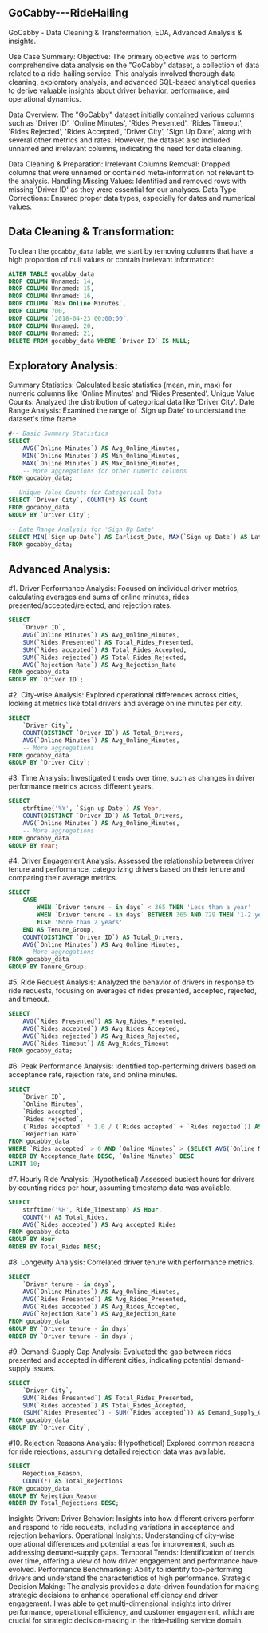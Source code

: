 ## GoCabby---RideHailing
GoCabby - Data Cleaning & Transformation, EDA, Advanced Analysis & insights.

Use Case Summary:
Objective: The primary objective was to perform comprehensive data analysis on the "GoCabby" dataset, a collection of data related to a ride-hailing service. This analysis involved thorough data cleaning, exploratory analysis, and advanced SQL-based analytical queries to derive valuable insights about driver behavior, performance, and operational dynamics.

Data Overview:
The "GoCabby" dataset initially contained various columns such as 'Driver ID', 'Online Minutes', 'Rides Presented', 'Rides Timeout', 'Rides Rejected', 'Rides Accepted', 'Driver City', 'Sign Up Date', along with several other metrics and rates. However, the dataset also included unnamed and irrelevant columns, indicating the need for data cleaning.

Data Cleaning & Preparation:
Irrelevant Columns Removal: Dropped columns that were unnamed or contained meta-information not relevant to the analysis.
Handling Missing Values: Identified and removed rows with missing 'Driver ID' as they were essential for our analyses.
Data Type Corrections: Ensured proper data types, especially for dates and numerical values.

## Data Cleaning & Transformation:
To clean the `gocabby_data` table, we start by removing columns that have a high proportion of null values or contain irrelevant information:

```sql
ALTER TABLE gocabby_data
DROP COLUMN Unnamed: 14,
DROP COLUMN Unnamed: 15,
DROP COLUMN Unnamed: 16,
DROP COLUMN `Max Online Minutes`,
DROP COLUMN 700,
DROP COLUMN `2018-04-23 00:00:00`,
DROP COLUMN Unnamed: 20,
DROP COLUMN Unnamed: 21;
DELETE FROM gocabby_data WHERE `Driver ID` IS NULL;
```

## Exploratory Analysis:
Summary Statistics: Calculated basic statistics (mean, min, max) for numeric columns like 'Online Minutes' and 'Rides Presented'.
Unique Value Counts: Analyzed the distribution of categorical data like 'Driver City'.
Date Range Analysis: Examined the range of 'Sign up Date' to understand the dataset's time frame.

```sql
#-- Basic Summary Statistics
SELECT 
    AVG(`Online Minutes`) AS Avg_Online_Minutes, 
    MIN(`Online Minutes`) AS Min_Online_Minutes, 
    MAX(`Online Minutes`) AS Max_Online_Minutes,
    -- More aggregations for other numeric columns
FROM gocabby_data;

-- Unique Value Counts for Categorical Data
SELECT `Driver City`, COUNT(*) AS Count 
FROM gocabby_data 
GROUP BY `Driver City`;

-- Date Range Analysis for 'Sign Up Date'
SELECT MIN(`Sign up Date`) AS Earliest_Date, MAX(`Sign up Date`) AS Latest_Date 
FROM gocabby_data;
```

## Advanced Analysis: 
#1. Driver Performance Analysis: Focused on individual driver metrics, calculating averages and sums of online minutes, rides presented/accepted/rejected, and rejection rates. 

```sql
SELECT 
    `Driver ID`,
    AVG(`Online Minutes`) AS Avg_Online_Minutes,
    SUM(`Rides Presented`) AS Total_Rides_Presented,
    SUM(`Rides accepted`) AS Total_Rides_Accepted,
    SUM(`Rides rejected`) AS Total_Rides_Rejected,
    AVG(`Rejection Rate`) AS Avg_Rejection_Rate
FROM gocabby_data
GROUP BY `Driver ID`;
```

#2. City-wise Analysis: Explored operational differences across cities, looking at metrics like total drivers and average online minutes per city. 
```sql
SELECT 
    `Driver City`,
    COUNT(DISTINCT `Driver ID`) AS Total_Drivers,
    AVG(`Online Minutes`) AS Avg_Online_Minutes,
    -- More aggregations
FROM gocabby_data
GROUP BY `Driver City`;
```

#3. Time Analysis: Investigated trends over time, such as changes in driver performance metrics across different years. 
```sql
SELECT 
    strftime('%Y', `Sign up Date`) AS Year,
    COUNT(DISTINCT `Driver ID`) AS Total_Drivers,
    AVG(`Online Minutes`) AS Avg_Online_Minutes,
    -- More aggregations
FROM gocabby_data
GROUP BY Year;
```

#4. Driver Engagement Analysis: Assessed the relationship between driver tenure and performance, categorizing drivers based on their tenure and comparing their average metrics.
```sql
SELECT 
    CASE 
        WHEN `Driver tenure - in days` < 365 THEN 'Less than a year'
        WHEN `Driver tenure - in days` BETWEEN 365 AND 729 THEN '1-2 years'
        ELSE 'More than 2 years'
    END AS Tenure_Group,
    COUNT(DISTINCT `Driver ID`) AS Total_Drivers,
    AVG(`Online Minutes`) AS Avg_Online_Minutes,
    -- More aggregations
FROM gocabby_data
GROUP BY Tenure_Group;
```

#5. Ride Request Analysis: Analyzed the behavior of drivers in response to ride requests, focusing on averages of rides presented, accepted, rejected, and timeout. 
```sql
SELECT 
    AVG(`Rides Presented`) AS Avg_Rides_Presented,
    AVG(`Rides accepted`) AS Avg_Rides_Accepted,
    AVG(`Rides rejected`) AS Avg_Rides_Rejected,
    AVG(`Rides Timeout`) AS Avg_Rides_Timeout
FROM gocabby_data;
```

#6. Peak Performance Analysis: Identified top-performing drivers based on acceptance rate, rejection rate, and online minutes. 
```sql
SELECT 
    `Driver ID`, 
    `Online Minutes`, 
    `Rides accepted`, 
    `Rides rejected`,
    (`Rides accepted` * 1.0 / (`Rides accepted` + `Rides rejected`)) AS Acceptance_Rate,
    `Rejection Rate`
FROM gocabby_data
WHERE `Rides accepted` > 0 AND `Online Minutes` > (SELECT AVG(`Online Minutes`) FROM gocabby_data)
ORDER BY Acceptance_Rate DESC, `Online Minutes` DESC
LIMIT 10;
```

#7. Hourly Ride Analysis: (Hypothetical) Assessed busiest hours for drivers by counting rides per hour, assuming timestamp data was available. 
```sql
SELECT 
    strftime('%H', Ride_Timestamp) AS Hour, 
    COUNT(*) AS Total_Rides,
    AVG(`Rides accepted`) AS Avg_Accepted_Rides
FROM gocabby_data
GROUP BY Hour
ORDER BY Total_Rides DESC;
```

#8. Longevity Analysis: Correlated driver tenure with performance metrics. 
```sql
SELECT 
    `Driver tenure - in days`,
    AVG(`Online Minutes`) AS Avg_Online_Minutes,
    AVG(`Rides Presented`) AS Avg_Rides_Presented,
    AVG(`Rides accepted`) AS Avg_Rides_Accepted,
    AVG(`Rejection Rate`) AS Avg_Rejection_Rate
FROM gocabby_data
GROUP BY `Driver tenure - in days`
ORDER BY `Driver tenure - in days`;
```

#9. Demand-Supply Gap Analysis: Evaluated the gap between rides presented and accepted in different cities, indicating potential demand-supply issues. 
```sql
SELECT 
    `Driver City`,
    SUM(`Rides Presented`) AS Total_Rides_Presented,
    SUM(`Rides accepted`) AS Total_Rides_Accepted,
    (SUM(`Rides Presented`) - SUM(`Rides accepted`)) AS Demand_Supply_Gap
FROM gocabby_data
GROUP BY `Driver City`;
```

#10. Rejection Reasons Analysis: (Hypothetical) Explored common reasons for ride rejections, assuming detailed rejection data was available.
```sql
SELECT 
    Rejection_Reason,
    COUNT(*) AS Total_Rejections
FROM gocabby_data
GROUP BY Rejection_Reason
ORDER BY Total_Rejections DESC;
```

Insights Driven: 
Driver Behavior: Insights into how different drivers perform and respond to ride requests, including variations in acceptance and rejection behaviors. 
Operational Insights: Understanding of city-wise operational differences and potential areas for improvement, such as addressing demand-supply gaps. 
Temporal Trends: Identification of trends over time, offering a view of how driver engagement and performance have evolved. 
Performance Benchmarking: Ability to identify top-performing drivers and understand the characteristics of high performance.
Strategic Decision Making: The analysis provides a data-driven foundation for making strategic decisions to enhance operational efficiency and driver engagement. 
I was able to get multi-dimensional insights into driver performance, operational efficiency, and customer engagement, which are crucial for strategic decision-making in the ride-hailing service domain.
